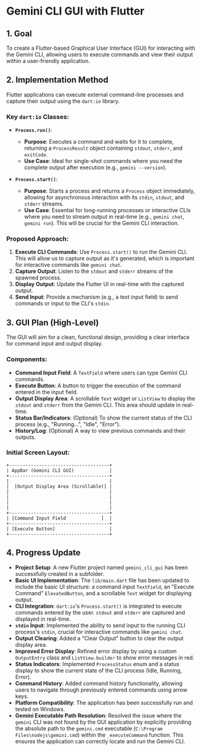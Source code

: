 # Gemini CLI GUI with Flutter

## 1. Goal
To create a Flutter-based Graphical User Interface (GUI) for interacting with the Gemini CLI, allowing users to execute commands and view their output within a user-friendly application.

## 2. Implementation Method

Flutter applications can execute external command-line processes and capture their output using the `dart:io` library.

### Key `dart:io` Classes:

*   **`Process.run()`**:
    *   **Purpose**: Executes a command and waits for it to complete, returning a `ProcessResult` object containing `stdout`, `stderr`, and `exitCode`.
    *   **Use Case**: Ideal for single-shot commands where you need the complete output after execution (e.g., `gemini --version`).

*   **`Process.start()`**:
    *   **Purpose**: Starts a process and returns a `Process` object immediately, allowing for asynchronous interaction with its `stdin`, `stdout`, and `stderr` streams.
    *   **Use Case**: Essential for long-running processes or interactive CLIs where you need to stream output in real-time (e.g., `gemini chat`, `gemini run`). This will be crucial for the Gemini CLI interaction.

### Proposed Approach:

1.  **Execute CLI Commands**: Use `Process.start()` to run the Gemini CLI. This will allow us to capture output as it's generated, which is important for interactive commands like `gemini chat`.
2.  **Capture Output**: Listen to the `stdout` and `stderr` streams of the spawned process.
3.  **Display Output**: Update the Flutter UI in real-time with the captured output.
4.  **Send Input**: Provide a mechanism (e.g., a text input field) to send commands or input to the CLI's `stdin`.

## 3. GUI Plan (High-Level)

The GUI will aim for a clean, functional design, providing a clear interface for command input and output display.

### Components:

*   **Command Input Field**: A `TextField` where users can type Gemini CLI commands.
*   **Execute Button**: A button to trigger the execution of the command entered in the input field.
*   **Output Display Area**: A scrollable `Text` widget or `ListView` to display the `stdout` and `stderr` from the Gemini CLI. This area should update in real-time.
*   **Status Bar/Indicators**: (Optional) To show the current status of the CLI process (e.g., "Running...", "Idle", "Error").
*   **History/Log**: (Optional) A way to view previous commands and their outputs.

### Initial Screen Layout:

```
+-------------------------------------+
| AppBar (Gemini CLI GUI)             |
+-------------------------------------+
|                                     |
|  [Output Display Area (Scrollable)] |
|                                     |
|                                     |
|                                     |
|                                     |
+-------------------------------------+
| [Command Input Field             ]  |
+-------------------------------------+
| [Execute Button]                    |
+-------------------------------------+
```

## 4. Progress Update

*   **Project Setup**: A new Flutter project named `gemini_cli_gui` has been successfully created in a subfolder.
*   **Basic UI Implementation**: The `lib/main.dart` file has been updated to include the basic UI structure: a command input `TextField`, an "Execute Command" `ElevatedButton`, and a scrollable `Text` widget for displaying output.
*   **CLI Integration**: `dart:io`'s `Process.start()` is integrated to execute commands entered by the user. `stdout` and `stderr` are captured and displayed in real-time.
*   **`stdin` Input**: Implemented the ability to send input to the running CLI process's `stdin`, crucial for interactive commands like `gemini chat`.
*   **Output Clearing**: Added a "Clear Output" button to clear the output display area.
*   **Improved Error Display**: Refined error display by using a custom `OutputEntry` class and `ListView.builder` to show error messages in red.
*   **Status Indicators**: Implemented `ProcessStatus` enum and a status display to show the current state of the CLI process (Idle, Running, Error).
*   **Command History**: Added command history functionality, allowing users to navigate through previously entered commands using arrow keys.
*   **Platform Compatibility**: The application has been successfully run and tested on Windows.
*   **Gemini Executable Path Resolution**: Resolved the issue where the `gemini` CLI was not found by the GUI application by explicitly providing the absolute path to the `gemini.cmd` executable (`C:\Program Files\nodejs\gemini.cmd`) within the `_executeCommand` function. This ensures the application can correctly locate and run the Gemini CLI.

```